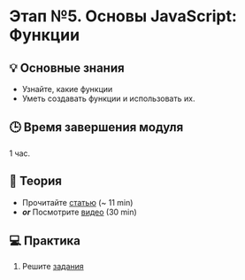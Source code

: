 # Этап №5. Основы JavaScript: Функции

## 💡 Основные знания 

- Узнайте, какие функции
- Уметь создавать функции и использовать их.

## 🕒 Время завершения модуля

1 час.

## 📖 Теория
- Прочитайте [статью](https://learn.javascript.ru/function-basics) (~ 11 min)
- _**or**_ Посмотрите [видео](https://www.youtube.com/watch?v=csrCSOwWX3s) (30 min)

## 💻  Практика

1. Решите [задания](https://learn.javascript.ru/function-basics#tasks) 
   